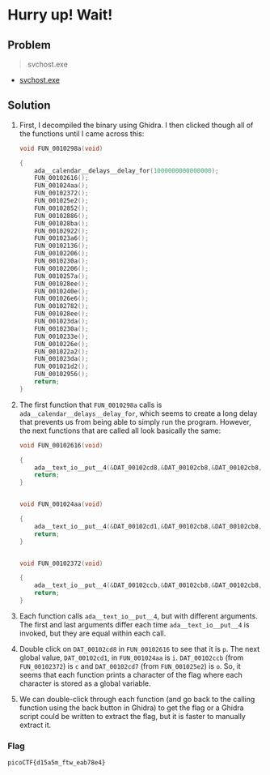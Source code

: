 # Hurry up! Wait!

## Problem

> svchost.exe

* [svchost.exe](./svchost.exe)

## Solution

1. First, I decompiled the binary using Ghidra. I then clicked though all of the functions until I came across this:

    ```c++
    void FUN_0010298a(void)

    {
        ada__calendar__delays__delay_for(1000000000000000);
        FUN_00102616();
        FUN_001024aa();
        FUN_00102372();
        FUN_001025e2();
        FUN_00102852();
        FUN_00102886();
        FUN_001028ba();
        FUN_00102922();
        FUN_001023a6();
        FUN_00102136();
        FUN_00102206();
        FUN_0010230a();
        FUN_00102206();
        FUN_0010257a();
        FUN_001028ee();
        FUN_0010240e();
        FUN_001026e6();
        FUN_00102782();
        FUN_001028ee();
        FUN_001023da();
        FUN_0010230a();
        FUN_0010233e();
        FUN_0010226e();
        FUN_001022a2();
        FUN_001023da();
        FUN_001021d2();
        FUN_00102956();
        return;
    }
    ```

2. The first function that `FUN_0010298a` calls is `ada__calendar__delays__delay_for`, which seems to create a long delay that prevents us from being able to simply run the program. However, the next functions that are called all look basically the same:

    ```c++
    void FUN_00102616(void)

    {
        ada__text_io__put__4(&DAT_00102cd8,&DAT_00102cb8,&DAT_00102cb8,&DAT_00102cd8);
        return;
    }


    void FUN_001024aa(void)

    {
        ada__text_io__put__4(&DAT_00102cd1,&DAT_00102cb8,&DAT_00102cb8,&DAT_00102cd1);
        return;
    }


    void FUN_00102372(void)

    {
        ada__text_io__put__4(&DAT_00102ccb,&DAT_00102cb8,&DAT_00102cb8,&DAT_00102ccb);
        return;
    }
    ```

3. Each function calls `ada__text_io__put__4`, but with different arguments. The first and last arguments differ each time `ada__text_io__put__4` is invoked, but they are equal within each call.

4. Double click on `DAT_00102cd8` in `FUN_00102616` to see that it is `p`. The next global value, `DAT_00102cd1`, in `FUN_001024aa` is `i`. `DAT_00102ccb` (from `FUN_00102372`) is `c` and `DAT_00102cd7` (from `FUN_001025e2`) is `o`. So, it seems that each function prints a character of the flag where each character is stored as a global variable.

5. We can double-click through each function (and go back to the calling function using the back button in Ghidra) to get the flag or a Ghidra script could be written to extract the flag, but it is faster to manually extract it.

### Flag

`picoCTF{d15a5m_ftw_eab78e4}`
